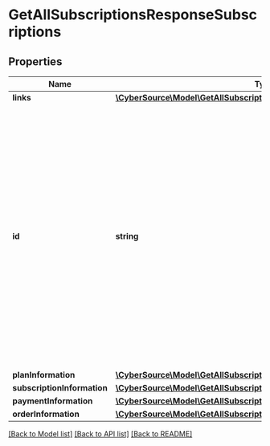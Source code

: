 # GetAllSubscriptionsResponseSubscriptions

## Properties
Name | Type | Description | Notes
------------ | ------------- | ------------- | -------------
**links** | [**\CyberSource\Model\GetAllSubscriptionsResponseLinks**](GetAllSubscriptionsResponseLinks.md) |  | [optional] 
**id** | **string** | An unique identification number generated by Cybersource to identify the submitted request. Returned by all services. It is also appended to the endpoint of the resource. On incremental authorizations, this value with be the same as the identification number returned in the original authorization response. | [optional] 
**planInformation** | [**\CyberSource\Model\GetAllSubscriptionsResponsePlanInformation**](GetAllSubscriptionsResponsePlanInformation.md) |  | [optional] 
**subscriptionInformation** | [**\CyberSource\Model\GetAllSubscriptionsResponseSubscriptionInformation**](GetAllSubscriptionsResponseSubscriptionInformation.md) |  | [optional] 
**paymentInformation** | [**\CyberSource\Model\GetAllSubscriptionsResponsePaymentInformation**](GetAllSubscriptionsResponsePaymentInformation.md) |  | [optional] 
**orderInformation** | [**\CyberSource\Model\GetAllSubscriptionsResponseOrderInformation**](GetAllSubscriptionsResponseOrderInformation.md) |  | [optional] 

[[Back to Model list]](../README.md#documentation-for-models) [[Back to API list]](../README.md#documentation-for-api-endpoints) [[Back to README]](../README.md)


